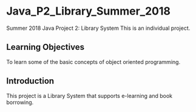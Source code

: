 # Java_P2_Library_Summer_2018
Summer 2018 Java Project 2: Library System
This is an individual project.

## Learning Objectives
To learn some of the basic concepts of object oriented programming.

## Introduction
This project is a Library System that supports e-learning and book borrowing.
